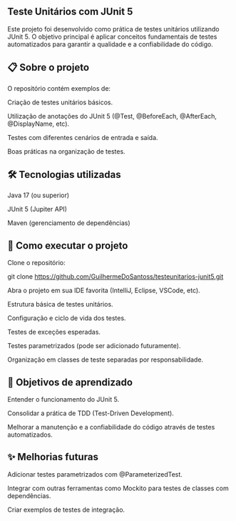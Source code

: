 ## Teste Unitários com JUnit 5

Este projeto foi desenvolvido como prática de testes unitários utilizando JUnit 5. O objetivo principal é aplicar conceitos fundamentais de testes automatizados para garantir a qualidade e a confiabilidade do código.

## 📋 Sobre o projeto

O repositório contém exemplos de:

Criação de testes unitários básicos.

Utilização de anotações do JUnit 5 (@Test, @BeforeEach, @AfterEach, @DisplayName, etc).

Testes com diferentes cenários de entrada e saída.

Boas práticas na organização de testes.


## 🛠 Tecnologias utilizadas

Java 17 (ou superior)

JUnit 5 (Jupiter API)

Maven (gerenciamento de dependências)



## 🚀 Como executar o projeto

Clone o repositório:

git clone https://github.com/GuilhermeDoSantoss/testeunitarios-junit5.git

Abra o projeto em sua IDE favorita (IntelliJ, Eclipse, VSCode, etc).

Estrutura básica de testes unitários.

Configuração e ciclo de vida dos testes.

Testes de exceções esperadas.

Testes parametrizados (pode ser adicionado futuramente).

Organização em classes de teste separadas por responsabilidade.


## 🎯 Objetivos de aprendizado

Entender o funcionamento do JUnit 5.

Consolidar a prática de TDD (Test-Driven Development).

Melhorar a manutenção e a confiabilidade do código através de testes automatizados.

## ✨ Melhorias futuras
Adicionar testes parametrizados com @ParameterizedTest.

Integrar com outras ferramentas como Mockito para testes de classes com dependências.

Criar exemplos de testes de integração.
